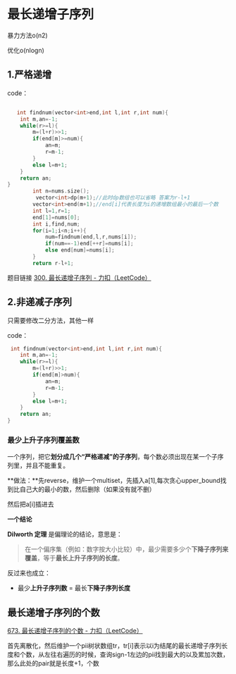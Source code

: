 # 最长递增子序列

暴力方法o(n2)

优化o(nlogn)

## 1.严格递增

code：

```c++

   int findnum(vector<int>end,int l,int r,int num){
    int m,an=-1;
    while(r>=l){
        m=(l+r)>>1;
        if(end[m]>=num){
            an=m;
            r=m-1;
        }
        else l=m+1;
    }
    return an;
}
        int n=nums.size();
         vector<int>dp(m+1);//此时dp数组也可以省略 答案为r-l+1
        vector<int>end(m+1);//end[i]代表长度为i的递增数组最小的最后一个数
        int l=1,r=1;
        end[1]=nums[0];
        int i,find,num;
        for(i=1;i<n;i++){
            num=findnum(end,l,r,nums[i]);
            if(num==-1)end[++r]=nums[i];
            else end[num]=nums[i];
        }
        return r-l+1;
```

题目链接 [300. 最长递增子序列 - 力扣（LeetCode）](https://leetcode.cn/problems/longest-increasing-subsequence/description/?envType=problem-list-v2&envId=f4LgKPld)



## 2.非递减子序列

只需要修改二分方法，其他一样

code：

```c++
 int findnum(vector<int>end,int l,int r,int num){
    int m,an=-1;
    while(r>=l){
        m=(l+r)>>1;
        if(end[m]>num){
            an=m;
            r=m-1;
        }
        else l=m+1;
    }
    return an;
}
```



### 最少上升子序列覆盖数

一个序列，把它**划分成几个“严格递减”的子序列**，每个数必须出现在某一个子序列里，并且不能重复。

**做法：**先reverse，维护一个multiset，先插入a[1],每次贪心upper_bound找到比自己大的最小的数，然后删除（如果没有就不删）

然后把a[i]插进去



**一个结论**

**Dilworth 定理** 是偏理论的结论，意思是：

> 在一个偏序集（例如：数字按大小比较）中，最少需要多少个**下降子序列来覆盖**，等于**最长上升子序列的长度**。

反过来也成立：

- 最少**上升子序列数** = 最长**下降子序列长度**



## 最长递增子序列的个数

[673. 最长递增子序列的个数 - 力扣（LeetCode）](https://leetcode.cn/problems/number-of-longest-increasing-subsequence/description/)

首先离散化，然后维护一个pii树状数组tr，tr[i]表示以i为结尾的最长递增子序列长度和个数，从左往右遍历的时候，查询sign-1左边的pii找到最大的以及累加次数，那么此处的pair就是长度+1，个数

